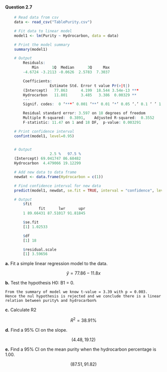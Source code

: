 #### Question 2.7

```R
    # Read data from csv
    data <- read_csv("TablePurity.csv")

    # Fit data to linear model
    model1 <- lm(Purity ~ Hydrocarbon, data = data)
```

```R
    # Print the model summary
    summary(model1)

    # Output
        Residuals:
            Min      1Q  Median      3Q     Max 
        -4.6724 -3.2113 -0.0626  2.5783  7.3037 

        Coefficients:
                    Estimate Std. Error t value Pr(>|t|)    
        (Intercept)   77.863      4.199  18.544 3.54e-13 ***
        Hydrocarbon   11.801      3.485   3.386  0.00329 ** 
        ---
        Signif. codes:  0 ‘***’ 0.001 ‘**’ 0.01 ‘*’ 0.05 ‘.’ 0.1 ‘ ’ 1

        Residual standard error: 3.597 on 18 degrees of freedom
        Multiple R-squared:  0.3891,    Adjusted R-squared:  0.3552 
        F-statistic: 11.47 on 1 and 18 DF,  p-value: 0.003291
```

```R
    # Print confidence interval
    confint(model1, level=0.95)


    # Output
                    2.5 %   97.5 %
    (Intercept) 69.041747 86.68482
    Hydrocarbon  4.479066 19.12299
```

```R
    # Add new data to data frame
    newdat <- data.frame(Hydrocarbon = c(1))

    # Find confidence interval for new data
    predict(model1, newdat, se.fit = TRUE, interval = "confidence", level = 0.95)

    # Output
        $fit
               fit      lwr      upr
        1 89.66431 87.51017 91.81845

        $se.fit
        [1] 1.02533

        $df
        [1] 18

        $residual.scale
        [1] 3.59656
```

**a.** Fit a simple linear regression model to the data.

$$
    \hat y = 77.86 − 11.8x
$$
  
**b.**  Test the hypothesis H0: B1 = 0. 

    From the summary of model we know t-value = 3.39 with p = 0.003.
    Hence the nul hypothesis is rejected and we conclude there is a linear relation between purity% and hydrocarbon% 


**c.**  Calculate R2

$$
    R^2 = 38.91\%
$$

**d.**  Find a 95% CI on the slope. 

$$
    (4.48, 19.12)
$$

**e.**  Find a 95% CI on the mean purity when the hydrocarbon percentage is 1.00. 

$$
    (87.51, 91.82)
$$
